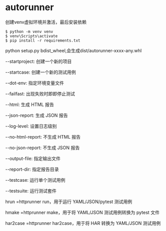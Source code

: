 # autorunner

创建venv虚拟环境并激活，最后安装依赖
```
$ python -m venv venv
$ venv\Scripts\activate
$ pip install -r requirements.txt
```
python setup.py bdist_wheel,会生成dist/autorunner-xxxx-any.whl

--startproject: 创建一个新的项目

--startcase: 创建一个新的测试用例

--dot-env: 指定环境变量文件

--failfast: 出现失败时即即停止测试

--html: 生成 HTML 报告

--json-report: 生成 JSON 报告

--log-level: 设置日志级别

--no-html-report: 不生成 HTML 报告

--no-json-report: 不生成 JSON 报告

--output-file: 指定输出文件

--report-dir: 指定报告目录

--testcase: 运行单个测试用例

--testsuite: 运行测试套件

hrun =httprunner run，用于运行 YAML/JSON/pytest 测试用例

hmake =httprunner make，用于将 YAML/JSON 测试用例转换为 pytest 文件

har2case =httprunner har2case，用于将 HAR 转换为 YAML/JSON 测试用例
